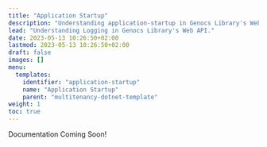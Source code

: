 ```yaml
---
title: "Application Startup"
description: "Understanding application-startup in Genocs Library's Web API."
lead: "Understanding Logging in Genocs Library's Web API."
date: 2023-05-13 10:26:50+02:00
lastmod: 2023-05-13 10:26:50+02:00
draft: false
images: []
menu:
  templates:
    identifier: "application-startup"
    name: "Application Startup"
    parent: "multitenancy-dotnet-template"
weight: 1
toc: true
---
```


Documentation Coming Soon!
